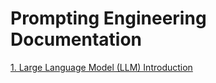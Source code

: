 # Prompting Engineering Documentation 
[1. Large Language Model (LLM) Introduction](./llm_intro.md)
